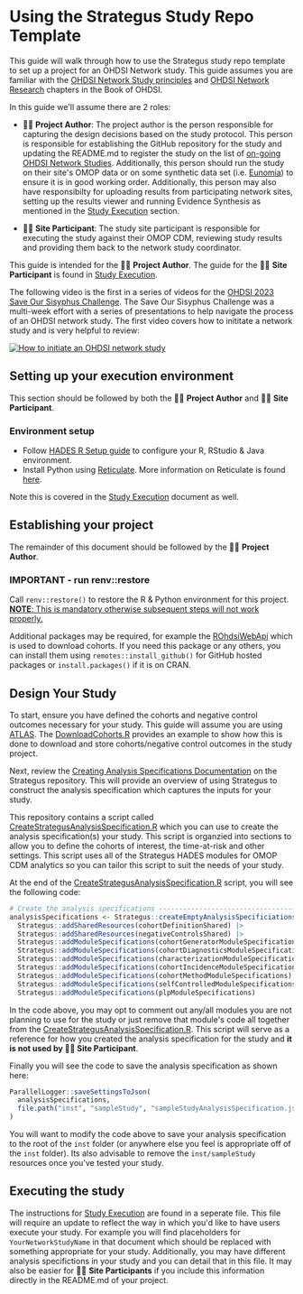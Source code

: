 Using the Strategus Study Repo Template
=================

This guide will walk through how to use the Strategus study repo template to set
up a project for an OHDSI Network study. This guide assumes you are familiar
with the [OHDSI Network Study
principles](https://ohdsi.github.io/TheBookOfOhdsi/StudySteps.html) and [OHDSI
Network Research](https://ohdsi.github.io/TheBookOfOhdsi/NetworkResearch.html)
chapters in the Book of OHDSI. 

In this guide we'll assume there are 2 roles:

- 🦸‍♀️ **Project Author**: The project author is the person responsible
for capturing the design decisions based on the
study protocol. This person is responsible for establishing the 
GitHub repository for the study and updating the README.md to register the study on the list of [on-going OHDSI Network
Studies](https://data.ohdsi.org/OhdsiStudies). Additionally, this person should
run the study on their site's OMOP data or on some synthetic data set (i.e. [Eunomia](https://github.com/OHDSI/Eunomia)) to ensure it is in good working
order. Additionally, this person may also have responsibilty for uploading results from participating network sites, setting up the results viewer and running Evidence Synthesis as mentioned in the [Study Execution](https://ohdsi.github.io/TheBookOfOhdsi/NetworkResearch.html#study-execution) section.

- 👩‍🔬 **Site Participant**: The study site participant is responsible for
executing the study against their OMOP CDM, reviewing study results and providing
them back to the network study coordinator. 

This guide is intended for the 🦸‍♀️ **Project Author**. The guide for the 👩‍🔬 **Site Participant** is found in [Study Execution](StudyExecution.md).

The following video is the first in a series of videos for the [OHDSI 2023 Save Our Sisyphus Challenge](https://ohdsi.org/sos-challenge/). The Save Our Sisyphus Challenge was a multi-week effort with a series of presentations to help navigate the process of an OHDSI network study. The first video covers how to inititate a network study and is very helpful to review:

[![How to initiate an OHDSI network study](http://img.youtube.com/vi/Aj4x6g7n3Mc/0.jpg)](http://www.youtube.com/watch?v=Aj4x6g7n3Mc "How to initiate an OHDSI network study")

## Setting up your execution environment

This section should be followed by both the 🦸‍♀️ **Project Author** and 👩‍🔬 **Site Participant**.

### Environment setup

- Follow [HADES R Setup guide](https://ohdsi.github.io/Hades/rSetup.html) to configure your R, RStudio & Java environment. 
- Install Python using [Reticulate](https://ohdsi.github.io/PatientLevelPrediction/articles/InstallationGuide.html#creating-python-reticulate-environment). More information on Reticulate is found [here](https://rstudio.github.io/reticulate/).

Note this is covered in the [Study Execution](StudyExecution.md) document as well.

## Establishing your project

The remainder of this document should be followed by the 🦸‍♀️ **Project Author**.

### IMPORTANT - run renv::restore
Call `renv::restore()` to restore the R & Python environment for this project. <ins>**NOTE**: This is mandatory otherwise subsequent steps will not work properly<ins>.

Additional packages may be required, for example the [ROhdsiWebApi](https://github.com/OHDSI/ROhdsiWebApi) which is used to download cohorts. If you need this package or any others, you can install them using `remotes::install_github()` for GitHub hosted packages or `install.packages()` if it is on CRAN.

## Design Your Study

To start, ensure you have defined the cohorts and negative control outcomes necessary for your study. This guide will assume you are using [ATLAS](https://atlas-demo.ohdsi.org/). The [DownloadCohorts.R](DownloadCohorts.R) provides an example to show how this is done to download and store cohorts/negative control outcomes in the study project.

Next, review the [Creating Analysis Specifications Documentation](https://ohdsi.github.io/Strategus/articles/CreatingAnalysisSpecification.html) 
on the Strategus repository. This will provide an overview of using Strategus to 
construct the analysis specification which captures the inputs for your study.

This repository contains a script called [CreateStrategusAnalysisSpecification.R](CreateStrategusAnalysisSpecification.R) which you can use to create the analysis specification(s) your study. This script is organzied into sections to allow you to define the cohorts of interest, the time-at-risk and other settings. This script uses all of the Strategus HADES modules for OMOP CDM analytics so you can tailor this script to suit the needs of your study.

At the end of the [CreateStrategusAnalysisSpecification.R](CreateStrategusAnalysisSpecification.R) script, you will see the following code:

```r
# Create the analysis specifications ------------------------------------------
analysisSpecifications <- Strategus::createEmptyAnalysisSpecificiations() |>
  Strategus::addSharedResources(cohortDefinitionShared) |> 
  Strategus::addSharedResources(negativeControlsShared) |>
  Strategus::addModuleSpecifications(cohortGeneratorModuleSpecifications) |>
  Strategus::addModuleSpecifications(cohortDiagnosticsModuleSpecifications) |>
  Strategus::addModuleSpecifications(characterizationModuleSpecifications) |>
  Strategus::addModuleSpecifications(cohortIncidenceModuleSpecifications) |>
  Strategus::addModuleSpecifications(cohortMethodModuleSpecifications) |>
  Strategus::addModuleSpecifications(selfControlledModuleSpecifications) |>
  Strategus::addModuleSpecifications(plpModuleSpecifications)
```

In the code above, you may opt to comment out any/all modules you are not planning to use for the study or just remove that module's code all together from the [CreateStrategusAnalysisSpecification.R](CreateStrategusAnalysisSpecification.R). This script will serve as a reference for how you created the analysis specification for the study and **it is not used by 👩‍🔬 Site Participant**.  

Finally you will see the code to save the analysis specification as shown here:

```r
ParallelLogger::saveSettingsToJson(
  analysisSpecifications, 
  file.path("inst", "sampleStudy", "sampleStudyAnalysisSpecification.json")
)
```

You will want to modify the code above to save your analysis specification to the root of the `inst` folder (or anywhere else you feel is appropriate off of the `inst` folder). Its also advisable to remove the `inst/sampleStudy` resources once you've tested your study.

## Executing the study

The instructions for [Study Execution](StudyExecution.md) are found in a seperate file. This file will require an update to reflect the way in which you'd like to have users execute your study. For example you will find placeholders for `YourNetworkStudyName` in that document which should be replaced with something appropriate for your study. Additionally, you may have different analysis specifictions in your study and you can detail that in this file. It may also be easier for 👩‍🔬 **Site Participants** if you include this information directly in the README.md of your project. 

